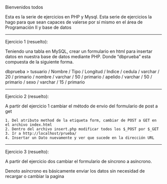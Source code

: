 Bienvenidos todos

Esta es la serie de ejercicios en PHP y Mysql. Esta serie de ejercicios la hago para que sean capaces de valerse por sí mismo en el área de Programación II y base de datos

---------------------------------------------------------------------

Ejercicio 1 (resuelto):

Teniendo una tabla en MySQL, crear un formulario en html para insertar datos en nuestra base de datos mediante PHP. Donde “dbprueba” esta compuesta de la siguiente forma.

dbprueba  > tusuario
			/ Nombre    / Tipo     / Longitud / Indice
			/ cedula    / varchar  /   20     /  primario
			/ nombre    / varchar  /   50     /  primario
			/ apelido   / varchar  /   50     /  primario
			/ sexo      / varchar  /   15     /  primario

---------------------------------------------------------------------

Ejercicio 2 (resuelto):

A partir del ejercicio 1 cambiar el método de envio del formulario de post a get

	1. Del atributo method de la etiqueta form, cambiar de POST a GET en el archivo index.html
	2. Dentro del archivo insert.php modificar todos los $_POST por $_GET
	3. Ir a http://localhost/prueba/
	4. Insertar un Dato nuevamente y ver que sucede en la dirección URL

---------------------------------------------------------------------

Ejercicio 3 (resuelto):

A partir del ejercicio dos cambiar el formulario de síncrono a asíncrono.

Denoto asíncrono es básicamente enviar los datos sin necesidad de recargar o cambiar la pagina
